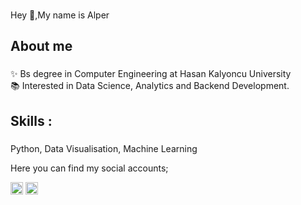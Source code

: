 ###

<p align="left">Hey 👋,My name is Alper</p>

###

<h2 align="left">About me</h2>

###

<p align="left">✨ Bs degree in Computer Engineering at Hasan Kalyoncu University <br>📚  Interested in Data Science, Analytics and Backend Development.</p>

###

<h2 align="left">Skills :</h2>

###

<div align="left">
  <p align="left"> Python, Data Visualisation, Machine Learning </p>
</div>
<div align="left">
  <p align="left"> Here you can find my social accounts; </p>
</div>
<div align="left">
  <a href="https://www.linkedin.com/in/alper-tekinn"><img src="https://cdn.jsdelivr.net/npm/simple-icons@3.0.1/icons/linkedin.svg" height='20'></a>
  <a href="https://www.kaggle.com/alpertekiin"><img src="https://cdn.jsdelivr.net/npm/simple-icons@3.13.0/icons/kaggle.svg" height='20'></a>
  
</div>

###



<div align="center">

   
</div>

###
